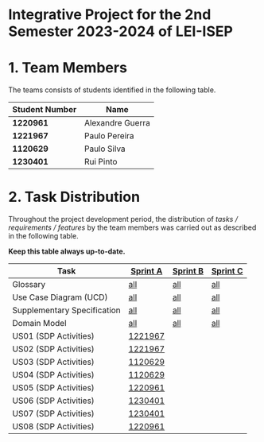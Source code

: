 # Integrative Project for the 2nd Semester 2023-2024 of LEI-ISEP

# 1. Team Members

The teams consists of students identified in the following table.

| Student Number | Name             |
|----------------|------------------|
| **1220961**    | Alexandre Guerra |
| **1221967**    | Paulo Pereira    |
| **1120629**    | Paulo Silva      |
| **1230401**    | Rui Pinto        |

# 2. Task Distribution ###

Throughout the project development period, the distribution of _tasks / requirements / features_ by the team members
was carried out as described in the following table.

**Keep this table always up-to-date.**

| Task                        | [Sprint A](sprintA/Readme.md)                                                              | [Sprint B](sprintB/Readme.md)                                                              | [Sprint C](sprintC/Readme.md)                                                              |
|-----------------------------|--------------------------------------------------------------------------------------------|--------------------------------------------------------------------------------------------|--------------------------------------------------------------------------------------------|
| Glossary                    | [all](sprintA/global-artifacts/01.requirements-engineering/glossary.md)                    | [all](sprintB/global-artifacts/01.engineering-requirements/glossary.md)                    | [all](sprintC/global-artifacts/01.engineering-requirements/glossary.md)                    |
| Use Case Diagram (UCD)      | [all](sprintA/global-artifacts/01.requirements-engineering/use-case-diagram.md)            | [all](sprintB/global-artifacts/01.engineering-requirements/use-case-diagram.md)            | [all](sprintC/global-artifacts/01.engineering-requirements/use-case-diagram.md)            |
| Supplementary Specification | [all](sprintA/global-artifacts/01.requirements-engineering/supplementary-specification.md) | [all](sprintB/global-artifacts/01.engineering-requirements/supplementary-specification.md) | [all](sprintC/global-artifacts/01.engineering-requirements/supplementary-specification.md) |
| Domain Model                | [all](sprintA/global-artifacts/02.analysis/analysis.md)                                    | [all](sprintB/global-artifacts/02.analysis/analysis.md)                                    | [all](sprintC/global-artifacts/02.analysis/analysis.md)                                    |
| US01 (SDP Activities)       | [1221967](sprintA/us01/Readme.md)                                                          |                                                                                            |                                                                                            |
| US02 (SDP Activities)       | [1221967](sprintA/us02/Readme.md)                                                          |                                                                                            |                                                                                            |
| US03 (SDP Activities)       | [1120629](sprintA/us03/Readme.md)                                                          |                                                                                            |                                                                                            |
| US04 (SDP Activities)       | [1120629](sprintA/us04/Readme.md)                                                          |                                                                                            |                                                                                            |
| US05 (SDP Activities)       | [1220961](sprintA/us05/Readme.md)                                                          |                                                                                            |                                                                                            |
| US06 (SDP Activities)       | [1230401](sprintA/us06/Readme.md)                                                          |                                                                                            |                                                                                            |
| US07 (SDP Activities)       | [1230401](sprintA/us07/Readme.md)                                                          |                                                                                            |                                                                                            |
| US08 (SDP Activities)       | [1220961](sprintA/us08/Readme.md)                                                          |                                                                                            |                                                                                            |
